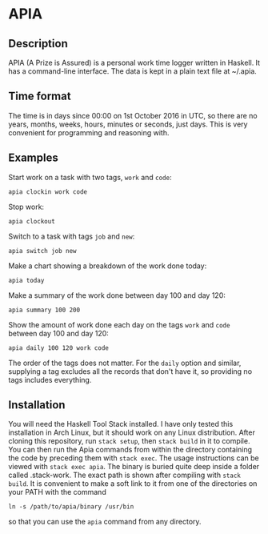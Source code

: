 # APIA
## Description
APIA (A Prize is Assured) is a personal work time logger written in Haskell.  It has a command-line interface.  The data is kept in a plain text file at ~/.apia. 

## Time format
The time is in days since 00:00 on 1st October 2016 in UTC, so there are no years, months, weeks, hours, minutes or seconds, just days.  This is very convenient for programming and reasoning with.

## Examples
Start work on a task with two tags, `work` and `code`:

```apia clockin work code```

Stop work:

```apia clockout```

Switch to a task with tags `job` and `new`:

```apia switch job new``` 

Make a chart showing a breakdown of the work done today:

```apia today```

Make a summary of the work done between day 100 and day 120:

```apia summary 100 200```

Show the amount of work done each day on the tags `work` and `code` between day 100 and day 120:

```apia daily 100 120 work code```

The order of the tags does not matter.  For the `daily` option and similar, supplying a tag excludes all the records that don't have it, so providing no tags includes everything.

## Installation

You will need the Haskell Tool Stack installed.  I have only tested this installation in Arch Linux, but it should work on any Linux distribution.  After cloning this repository, run `stack setup`, then `stack build` in it to compile.  You can then run the Apia commands from within the directory containing the code by preceding them with `stack exec`. The usage instructions can be viewed with `stack exec apia`.  The binary is buried quite deep inside a folder called .stack-work.  The exact path is shown after compiling with `stack build`.  It is convenient to make a soft link to it from one of the directories on your PATH with the command 

```ln -s /path/to/apia/binary /usr/bin```

so that you can use the `apia` command from any directory.
